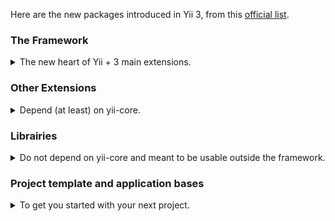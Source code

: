 Here are the new packages introduced in Yii 3, from this [official list](https://github.com/yiisoft/docs/blob/master/000-packages.md#yii-framework).

### The Framework

<details>
  <summary>The new heart of Yii + 3 main extensions.</summary>

* [yiisoft/yii-core](https://github.com/yiisoft/yii-core) : This is the new 
*kernel* of Yii. It defines the base framework and its core features like 
behaviors, i18n, mail, validation..

Then there's three important packages, considered as Extensions. 

Each one is responsible for implementing the core functionalities of the channel
they refer to:

* [yiisoft/yii-console](https://github.com/yiisoft/yii-console): implements the 
bases to build a console application (the base `Controller` for commands, the
`Command` helper, ..)
* [yiisoft/yii-web](https://github.com/yiisoft/yii-web): implements all that you need to build a web application (Assets management, Sessions, Request handling ..)
* [yiisoft/yii-rest](https://github.com/yiisoft/yii-rest): implements all that
you need to build a REST interface (ActiveController, ..)

</details>

### Other Extensions

<details>
  <summary>Depend (at least) on yii-core.</summary>

The conventional package naming is `yiisoft/yii-something`.

Aside from the 3 extensions already encountered above (`yii-console`, `yii-web`, `yii-api`), the following packages are available:

##### Development

* [yiisoft/yii-debug](https://github.com/yiisoft/yii-debug) The debug panel
* [yiisoft/yii-gii](https://github.com/yiisoft/yii-gii) The code generator extension
* [yiisoft/yii-dev](https://github.com/yiisoft/yii-dev) Tools for framework contributors

##### View rendering engines

* [yiisoft/yii-twig](https://github.com/yiisoft/yii-twig) Twig Extension

##### Data rendering
* [yiisoft/yii-dataview](https://github.com/yiisoft/yii-dataview) : ListView, GridView, DetailView

##### JS & CSS Frameworks integration

* [yiisoft/yii-bootstrap3](https://github.com/yiisoft/yii-bootstrap3) : Bootstrap 3 assets & widgets
* [yiisoft/yii-bootstrap4](https://github.com/yiisoft/yii-bootstrap4) : Bootstrap 4 assets & widgets
* [yiisoft/yii-jquery](https://github.com/yiisoft/yii-jquery) jQuery, ActiveForm

##### Widgets
* [yiisoft/yii-captcha](https://github.com/yiisoft/yii-captcha) The CAPTCHA Extension
* [yiisoft/yii-masked-input](https://github.com/yiisoft/yii-masked-input) : The masked input widget (depends on jquery)


##### Misc
* [yiisoft/yii-swiftmailer](https://github.com/yiisoft/yii-swiftmailer) Swift Mailer Extension
* [yiisoft/yii-http-client](https://github.com/yiisoft/yii-http-client) HTTP client extension
* [yiisoft/yii-auth-client](https://github.com/yiisoft/yii-auth-client) External authentication extension

</details>


### Librairies

<details>
  <summary>Do not depend on yii-core and meant to be usable outside the
  framework.</summary>

The conventional package naming is `yiisoft/something`, without the "yii-" prefix.

* [yiisoft/log](https://github.com/yiisoft/log) : The logging library 
* [yiisoft/di](https://github.com/yiisoft/di) : The dependency injection library 
* [yiisoft/cache](https://github.com/yiisoft/cache) : The caching library 
* [yiisoft/active-record](https://github.com/yiisoft/active-record) : The Active Record library 
* [yiisoft/rbac](https://github.com/yiisoft/rbac) : The role base access control library 
* [yiisoft/view](https://github.com/yiisoft/view) : The view rendering library
* [yiisoft/mutex](https://github.com/yiisoft/mutex) : The mutex lock implementation
* [yiisoft/db](https://github.com/yiisoft/db) : The database library 

##### Drivers for yiisoft/db

The various drivers for DB have also been separated into packages:

  * [yiisoft/db-mysql](https://github.com/yiisoft/db-mysql) MySQL support for Yii
  * [yiisoft/db-mssql](https://github.com/yiisoft/db-mssql) MSSQL support for Yii
  * [yiisoft/db-pgsql](https://github.com/yiisoft/db-pgsql) PostgreSQL support for Yii
  * [yiisoft/db-sqlite](https://github.com/yiisoft/db-sqlite) SQLite support for Yii
  * [yiisoft/db-oracle](https://github.com/yiisoft/db-oracle) Oracle Database support for 
  * [yiisoft/db-sphinx](https://github.com/yiisoft/db-sphinx) Sphinx support
  * [yiisoft/db-redis](https://github.com/yiisoft/db-redis) Redis support
  * [yiisoft/db-mongodb](https://github.com/yiisoft/db-mongodb) MongoDB support
  * [yiisoft/db-elasticsearch](https://github.com/yiisoft/db-elasticsearch) Elastic 

</details>

### Project template and application bases

<details>
  <summary>To get you started with your next project.</summary>

* [yiisoft/yii-project-template](https://github.com/yiisoft/yii-project-template)

This is a **very** basic Yii project template, that you can use to start your development.

You will probably want to pick one or more of these three bases to install in 
your project next:

*  [yiisoft/yii-base-cli](https://github.com/yiisoft/yii-base-cli)
*  [yiisoft/yii-base-web](https://github.com/yiisoft/yii-base-web)
*  [yiisoft/yii-base-api](https://github.com/yiisoft/yii-base-api)

</details>

